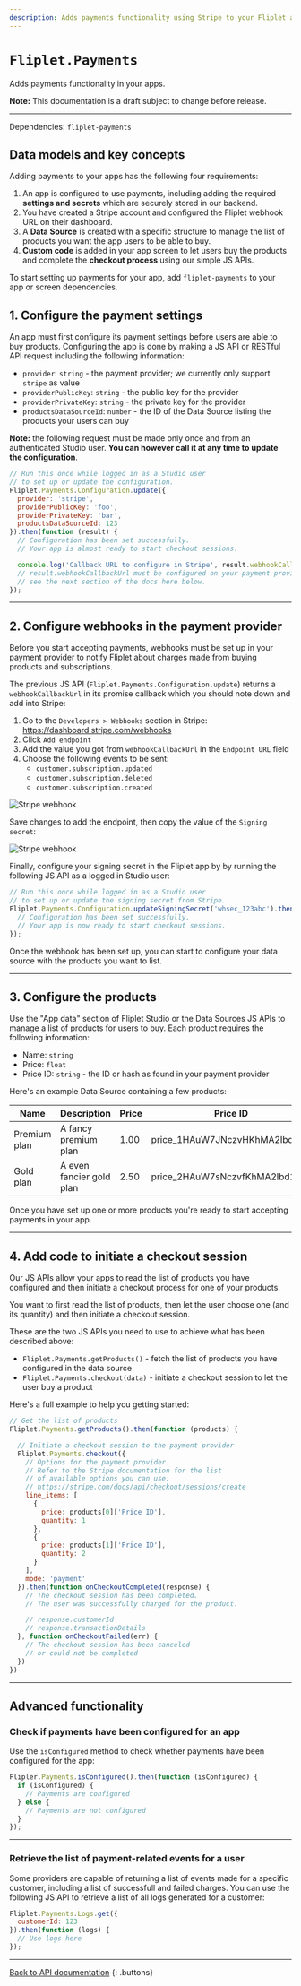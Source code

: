 ```yaml
---
description: Adds payments functionality using Stripe to your Fliplet apps.
---
```


# `Fliplet.Payments`

Adds payments functionality in your apps.

<p class="warning"><strong>Note:</strong> This documentation is a draft subject to change before release.</p>

---

Dependencies: `fliplet-payments`

## Data models and key concepts

Adding payments to your apps has the following four requirements:

1. An app is configured to use payments, including adding the required **settings and secrets** which are securely stored in our backend.
2. You have created a Stripe account and configured the Fliplet webhook URL on their dashboard.
3. A **Data Source** is created with a specific structure to manage the list of products you want the app users to be able to buy.
4. **Custom code** is added in your app screen to let users buy the products and complete the **checkout process** using our simple JS APIs.

To start setting up payments for your app, add `fliplet-payments` to your app or screen dependencies.

## 1. Configure the payment settings

An app must first configure its payment settings before users are able to buy products. Configuring the app is done by making a JS API or RESTful API request including the following information:

- `provider`: `string` - the payment provider; we currently only support `stripe` as value
- `providerPublicKey`: `string` - the public key for the provider
- `providerPrivateKey`: `string` - the private key for the provider
- `productsDataSourceId`: `number` - the ID of the Data Source listing the products your users can buy

<p class="quote"><strong>Note:</strong> the following request must be made only once and from an authenticated Studio user. <strong>You can however call it at any time to update the configuration</strong>.</p>

```js
// Run this once while logged in as a Studio user
// to set up or update the configuration.
Fliplet.Payments.Configuration.update({
  provider: 'stripe',
  providerPublicKey: 'foo',
  providerPrivateKey: 'bar',
  productsDataSourceId: 123
}).then(function (result) {
  // Configuration has been set successfully.
  // Your app is almost ready to start checkout sessions.

  console.log('Callback URL to configure in Stripe', result.webhookCallbackUrl);
  // result.webhookCallbackUrl must be configured on your payment provider,
  // see the next section of the docs here below.
});
```

---

## 2. Configure webhooks in the payment provider

Before you start accepting payments, webhooks must be set up in your payment provider to notify Fliplet about charges made from buying products and subscriptions.

The previous JS API (`Fliplet.Payments.Configuration.update`) returns a `webhookCallbackUrl` in its promise callback which you should note down and add into Stripe:

1. Go to the `Developers > Webhooks` section in Stripe: https://dashboard.stripe.com/webhooks
2. Click `Add endpoint`
3. Add the value you got from `webhookCallbackUrl` in the `Endpoint URL` field
4. Choose the following events to be sent:
    - `customer.subscription.updated`
    - `customer.subscription.deleted`
    - `customer.subscription.created`

![Stripe webhook](../assets/img/stripe-webhook.png)


Save changes to add the endpoint, then copy the value of the `Signing secret`:

![Stripe webhook](../assets/img/stripe-secret.png)

Finally, configure your signing secret in the Fliplet app by by running the following JS API as a logged in Studio user:

```js
// Run this once while logged in as a Studio user
// to set up or update the signing secret from Stripe.
Fliplet.Payments.Configuration.updateSigningSecret('whsec_123abc').then(function () {
  // Configuration has been set successfully.
  // Your app is now ready to start checkout sessions.
});
```

Once the webhook has been set up, you can start to configure your data source with the products you want to list.

---

## 3. Configure the products

Use the "App data" section of Fliplet Studio or the Data Sources JS APIs to manage a list of products for users to buy. Each product requires the following information:

- Name: `string`
- Price: `float`
- Price ID: `string` - the ID or hash as found in your payment provider

Here's an example Data Source containing a few products:

| Name         | Description              | Price | Price ID                            |
|--------------|--------------------------|-------|-------------------------------------|
| Premium plan | A fancy premium plan     | 1.00  | price_1HAuW7JNczvHKhMA2lbd8xjs      |
| Gold plan    | A even fancier gold plan | 2.50  | price_2HAuW7sNczvfKhMA2lbd1xjx      |

Once you have set up one or more products you're ready to start accepting payments in your app.

---

## 4. Add code to initiate a checkout session

Our JS APIs allow your apps to read the list of products you have configured and then initiate a checkout process for one of your products.

You want to first read the list of products, then let the user choose one (and its quantity) and then initiate a checkout session.

These are the two JS APIs you need to use to achieve what has been described above:

- `Fliplet.Payments.getProducts()` - fetch the list of products you have configured in the data source
- `Fliplet.Payments.checkout(data)` - initiate a checkout session to let the user buy a product

Here's a full example to help you getting started:

```js
// Get the list of products
Fliplet.Payments.getProducts().then(function (products) {

  // Initiate a checkout session to the payment provider
  Fliplet.Payments.checkout({
    // Options for the payment provider.
    // Refer to the Stripe documentation for the list
    // of available options you can use:
    // https://stripe.com/docs/api/checkout/sessions/create
    line_items: [
      {
        price: products[0]['Price ID'],
        quantity: 1
      },
      {
        price: products[1]['Price ID'],
        quantity: 2
      }
    ],
    mode: 'payment'
  }).then(function onCheckoutCompleted(response) {
    // The checkout session has been completed.
    // The user was successfully charged for the product.

    // response.customerId
    // response.transactionDetails
  }, function onCheckoutFailed(err) {
    // The checkout session has been canceled
    // or could not be completed
  })
})
```

---

## Advanced functionality

### Check if payments have been configured for an app

Use the `isConfigured` method to check whether payments have been configured for the app:

```js
Flipler.Payments.isConfigured().then(function (isConfigured) {
  if (isConfigured) {
    // Payments are configured
  } else {
    // Payments are not configured
  }
});
```

---

### Retrieve the list of payment-related events for a user

Some providers are capable of returning a list of events made for a specific customer, including a list of successfull and failed charges. You can use the following JS API to retrieve a list of all logs generated for a customer:

```js
Fliplet.Payments.Logs.get({
  customerId: 123
}).then(function (logs) {
  // Use logs here
});
```

---

[Back to API documentation](../API-Documentation.md)
{: .buttons}